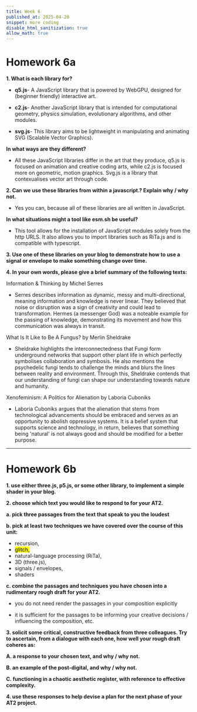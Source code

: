 ```yaml
---
title: Week 6
published_at: 2025-04-20
snippet: more coding
disable_html_sanitization: true
allow_math: true
---
```


# Homework 6a

**1. What is each library for?**

- **q5.js**- A JavaScript library that is powered by WebGPU, designed for (beginner friendly) interactive art.

- **c2.js**- Another JavaScript library that is intended for computational geometry, physics simulation, evolutionary algorithms, and other modules.

- **svg.js**- This library aims to be lightweight in manipulating and animating SVG (Scalable Vector Graphics).

**In what ways are they different?**

- All these JavaScript libraries differ in the art that they produce, q5.js is focused on animation and creative coding arts, while c2.js is focused more on geometric, motion graphics. Svg.js is a library that contexualises vector art through code.

**2. Can we use these libraries from within a javascript.? Explain why / why not.**

- Yes you can, because all of these libraries are all written in JavaScript.

**In what situations might a tool like esm.sh be useful?**

- This tool allows for the installation of JavaScript modules solely from the http URLS. It also allows you to import libraries such as RiTa.js and is compatible with typescript.

**3. Use one of these libraries on your blog to demonstrate how to use a signal or envelope to make something change over time.**

**4. In your own words, please give a brief summary of the following texts:**

Information & Thinking by Michel Serres

- Serres describes information as dynamic, messy and multi-directional, meaning information and knowledge is never linear. They believed that noise or disruption was a sign of creativity and could lead to transformation. Hermes (a messenger God) was a noteable example for the passing of knowledge, demonstrating its movement and how this communication was always in transit.

What Is It Like to Be A Fungus? by Merlin Sheldrake

- Sheldrake highlights the interconnectedness that Fungi form underground networks that support other plant life in which perfectly symbolises collaboration and symbosis. He also mentions the psychedelic fungi tends to challenge the minds and blurs the lines between reality and environment. Through this, Sheldrake contends that our understanding of fungi can shape our understanding towards nature and humanity.

Xenofeminism: A Politics for Alienation by Laboria Cuboniks

- Laboria Cuboniks argues that the alienation that stems from technological advancements should be embraced and serves as an opportunity to abolish oppressive systems. It is a belief system that supports science and technology, in return, believes that something being 'natural' is not always good and should be modified for a better purpose.

---

# Homework 6b

**1. use either three.js, p5.js, or some other library, to implement a simple shader in your blog.**

**2. choose which text you would like to respond to for your AT2.** 

**a. pick three passages from the text that speak to you the loudest**

**b. pick at least two techniques we have covered over the course of this unit:**

- recursion, 
- <mark> glitch, </mark>
- natural-language processing (RiTa), 
- 3D (three.js), 
- signals / envelopes,
- shaders


**c. combine the passages and techniques you have chosen into a rudimentary rough draft for your AT2.**

- you do not need render the passages in your composition explicitly

- it is sufficient for the passages to be informing your creative decisions / influencing the composition, etc.


**3. solicit some critical, constructive feedback from three colleagues.  Try to ascertain, from a dialogue with each one, how well your rough draft coheres as:**

**A. a response to your chosen text, and why / why not.**

**B. an example of the post-digital, and why / why not.**

**C. functioning in a chaotic aesthetic register, with reference to effective complexity.**


**4. use these responses to help devise a plan for the next phase of your AT2 project.**